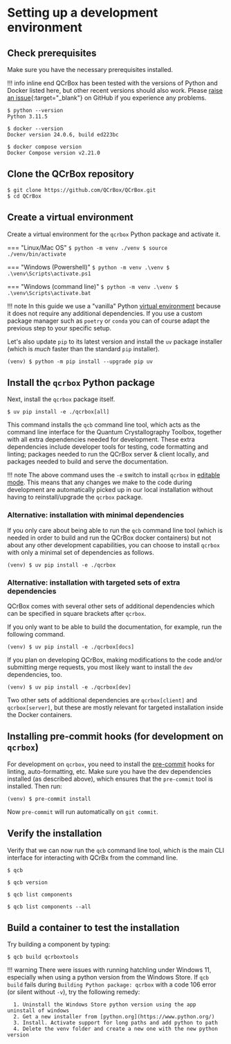 # Setting up a development environment

## Check prerequisites

Make sure you have the necessary prerequisites installed.

!!! info inline end
    QCrBox has been tested with the versions of Python and Docker
    listed here, but other recent versions should also work. Please
    [raise an issue](https://github.com/QCrBox/QCrBox/issues/new){:target="_blank"}
    on GitHub if you experience any problems.

```
$ python --version
Python 3.11.5

$ docker --version
Docker version 24.0.6, build ed223bc

$ docker compose version
Docker Compose version v2.21.0
```

## Clone the QCrBox repository
```
$ git clone https://github.com/QCrBox/QCrBox.git
$ cd QCrBox
```

## Create a virtual environment

Create a virtual environment for the `qcrbox` Python package and activate it.

=== "Linux/Mac OS"
    ```
    $ python -m venv ./venv
    $ source ./venv/bin/activate
    ```

=== "Windows (Powershell)"
    ```
    $ python -m venv .\venv
    $ .\venv\Scripts\activate.ps1
    ```

=== "Windows (command line)"
    ```
    $ python -m venv .\venv
    $ .\venv\Scripts\activate.bat
    ```

!!! note
    In this guide we use a "vanilla" Python [virtual environment](https://docs.python.org/3/library/venv.html)
    because it does not require any additional dependencies.
    If you use a custom package manager such as `poetry` or `conda`
    you can of course adapt the previous step to your specific setup.

Let's also update `pip` to its latest version and install the `uv` package installer (which is *much* faster than the
standard `pip` installer).
```
(venv) $ python -m pip install --upgrade pip uv
```

## Install the `qcrbox` Python package

Next, install the `qcrbox` package itself.
```
$ uv pip install -e ./qcrbox[all]
```
This command installs the `qcb` command line tool, which acts as the command line interface for the
Quantum Crystallography Toolbox, together with all extra dependencies needed for  development. These
extra dependencies include developer tools for testing, code formatting and linting; packages needed
to run the QCrBox server & client locally, and packages needed to build and serve the documentation.

!!! note
    The above command uses the `-e` switch to install `qcrbox` in [editable mode](https://setuptools.pypa.io/en/latest/userguide/development_mode.html).
    This means that any changes we make to the code during development are automatically picked up in our local installation
    without having to reinstall/upgrade the `qcrbox` package.


### Alternative: installation with minimal dependencies

If you only care about being able to run the `qcb` command line tool (which is needed in order to build and run the
QCrBox docker containers) but not about any other development capabilities, you can choose to install `qcrbox` with
only a minimal set of dependencies as follows.
```
(venv) $ uv pip install -e ./qcrbox
```

### Alternative: installation with targeted sets of extra dependencies

QCrBox comes with several other sets of additional dependencies which can be specified in square brackets after `qcrbox`.

If you only want to be able to build the documentation, for example, run the following command.
```
(venv) $ uv pip install -e ./qcrbox[docs]
```

If you plan on developing QCrBox, making modifications to the code and/or submitting merge requests,
you most likely want to install the `dev` dependencies, too.
```
(venv) $ uv pip install -e ./qcrbox[dev]
```

Two other sets of additional dependencies are `qcrbox[client]` and `qcrbox[server]`, but these are mostly relevant
for targeted installation inside the Docker containers.


## Installing pre-commit hooks (for development on `qcrbox`)

For development on `qcrbox`, you need to install the [pre-commit](https://pre-commit.com/) hooks for linting,
auto-formatting, etc. Make sure you have the dev dependencies installed (as described above), which ensures
that the `pre-commit` tool is installed. Then run:
```
(venv) $ pre-commit install
```
Now `pre-commit` will run automatically on `git commit`.


## Verify the installation

Verify that we can now run the `qcb` command line tool, which is the main CLI interface
for interacting with QCrBx from the command line.

```console exec="1" source="console"
$ qcb
```

```console exec="1" source="console"
$ qcb version
```

```console exec="1" source="console"
$ qcb list components
```

```console exec="1" source="console"
$ qcb list components --all
```

## Build a container to test the installation

Try building a component by typing:
```
$ qcb build qcrboxtools
```

!!! warning
    There were issues with running hatchling under Windows 11, especially when using a python version from the Windows Store. If ``qcb build`` fails during ``Building Python package: qcrbox`` with a code 106 error (or silent without ``-v``), try the following remedy:

      1. Uninstall the Windows Store python version using the app uninstall of windows
      2. Get a new installer from [python.org](https://www.python.org/)
      3. Install. Activate support for long paths and add python to path
      4. Delete the venv folder and create a new one with the new python version
